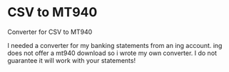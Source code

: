 # CSV to MT940
Converter for CSV to MT940

I needed a converter for my banking statements from an ing account. ing does not offer a mt940 download so i wrote my own converter. I do not guarantee it will work with your statements!
